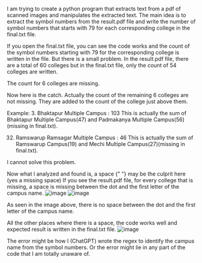 I am trying to create a python program that extracts text from a pdf of scanned images and manipulates the extracted text.
The main idea is to extract the symbol numbers from the result.pdf file and write the number of symbol numbers that starts with 79 for each corresponding college in the final.txt file.

If you open the final.txt file, you can see the code works and the count of the symbol numbers starting with 79 for the corresponding college is written in the file.
But there is a small problem.
In the result.pdf file, there are a total of 60 colleges but in the final.txt file, only the count of 54 colleges are written.

The count for 6 colleges are missing.

Now here is the catch. Actually the count of the remaining 6 colleges are not missing. They are added to the count of the college just above them.

Example:
3. Bhaktapur Multiple Campus : 103
This is actually the sum of Bhaktapur Multiple Campus(47) and Padmakanya Multiple Campus(56)(missing in final.txt).

32. Ramswarup Ramsagar Multiple Campus : 46
This is actually the sum of Ramswarup Campus(19) and Mechi Multiple Campus(27)(missing in final.txt).

I cannot solve this problem.

Now what I analyzed and found is, a space {" "} may be the culprit here (yes a missing space)
If you see the result.pdf file, for every college that is missing, a space is missing between the dot and the first letter of the campus name.
![image](https://github.com/user-attachments/assets/c2c0855a-5222-45fa-9415-6e04266b4f60)
![image](https://github.com/user-attachments/assets/aade5f85-72a7-43d1-8310-001fd3d83196)

As seen in the image above, there is no space between the dot and the first letter of the campus name.

All the other places where there is a space, the code works well and expected result is written in the final.txt file.
![image](https://github.com/user-attachments/assets/1e9565fb-7ad9-4e7d-aaae-a37b7d414e39)


The error might be how I (ChatGPT) wrote the regex to identify the campus name from the symbol numbers.
Or the error might lie in any part of the code that I am totally unaware of.





